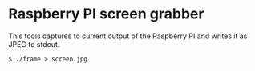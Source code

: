 Raspberry PI screen grabber
===========================

This tools captures to current output of the Raspberry PI and
writes it as JPEG to stdout.

```
$ ./frame > screen.jpg
```
